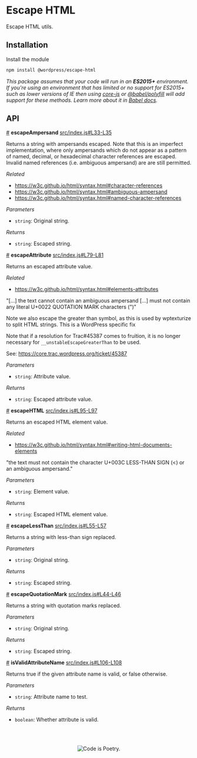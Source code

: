 # Escape HTML

Escape HTML utils.

## Installation

Install the module

```bash
npm install @wordpress/escape-html
```

_This package assumes that your code will run in an **ES2015+** environment. If you're using an environment that has limited or no support for ES2015+ such as lower versions of IE then using [core-js](https://github.com/zloirock/core-js) or [@babel/polyfill](https://babeljs.io/docs/en/next/babel-polyfill) will add support for these methods. Learn more about it in [Babel docs](https://babeljs.io/docs/en/next/caveats)._

## API

<!-- START TOKEN(Autogenerated API docs) -->

<a href="#escapeAmpersand">#</a> **escapeAmpersand** [src/index.js#L33-L35](src/index.js#L33-L35)

Returns a string with ampersands escaped. Note that this is an imperfect
implementation, where only ampersands which do not appear as a pattern of
named, decimal, or hexadecimal character references are escaped. Invalid
named references (i.e. ambiguous ampersand) are are still permitted.

_Related_

-   <https://w3c.github.io/html/syntax.html#character-references>
-   <https://w3c.github.io/html/syntax.html#ambiguous-ampersand>
-   <https://w3c.github.io/html/syntax.html#named-character-references>

_Parameters_

-   `string`: Original string.

_Returns_

-   `string`: Escaped string.

<a href="#escapeAttribute">#</a> **escapeAttribute** [src/index.js#L79-L81](src/index.js#L79-L81)

Returns an escaped attribute value.

_Related_

-   <https://w3c.github.io/html/syntax.html#elements-attributes>

"[...] the text cannot contain an ambiguous ampersand [...] must not contain
any literal U+0022 QUOTATION MARK characters (")"

Note we also escape the greater than symbol, as this is used by wptexturize to
split HTML strings. This is a WordPress specific fix

Note that if a resolution for Trac#45387 comes to fruition, it is no longer
necessary for `__unstableEscapeGreaterThan` to be used.

See: <https://core.trac.wordpress.org/ticket/45387>

_Parameters_

-   `string`: Attribute value.

_Returns_

-   `string`: Escaped attribute value.

<a href="#escapeHTML">#</a> **escapeHTML** [src/index.js#L95-L97](src/index.js#L95-L97)

Returns an escaped HTML element value.

_Related_

-   <https://w3c.github.io/html/syntax.html#writing-html-documents-elements>

"the text must not contain the character U+003C LESS-THAN SIGN (\<) or an
ambiguous ampersand."

_Parameters_

-   `string`: Element value.

_Returns_

-   `string`: Escaped HTML element value.

<a href="#escapeLessThan">#</a> **escapeLessThan** [src/index.js#L55-L57](src/index.js#L55-L57)

Returns a string with less-than sign replaced.

_Parameters_

-   `string`: Original string.

_Returns_

-   `string`: Escaped string.

<a href="#escapeQuotationMark">#</a> **escapeQuotationMark** [src/index.js#L44-L46](src/index.js#L44-L46)

Returns a string with quotation marks replaced.

_Parameters_

-   `string`: Original string.

_Returns_

-   `string`: Escaped string.

<a href="#isValidAttributeName">#</a> **isValidAttributeName** [src/index.js#L106-L108](src/index.js#L106-L108)

Returns true if the given attribute name is valid, or false otherwise.

_Parameters_

-   `string`: Attribute name to test.

_Returns_

-   `boolean`: Whether attribute is valid.


<!-- END TOKEN(Autogenerated API docs) -->

<br/><br/><p align="center"><img src="https://s.w.org/style/images/codeispoetry.png?1" alt="Code is Poetry." /></p>
